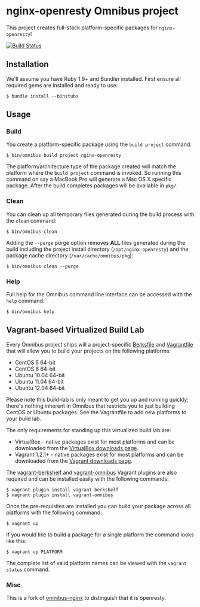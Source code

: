 # nginx-openresty Omnibus project

This project creates full-stack platform-specific packages for
`nginx-openresty`!

[![Build Status](https://travis-ci.org/bearnard/omnibus-nginx-openresty.png)](https://travis-ci.org/bearnard/omnibus-nginx-openresty.png)

## Installation

We'll assume you have Ruby 1.9+ and Bundler installed. First ensure all
required gems are installed and ready to use:

```shell
$ bundle install --binstubs
```

## Usage

### Build

You create a platform-specific package using the `build project` command:

```shell
$ bin/omnibus build project nginx-openresty
```

The platform/architecture type of the package created will match the platform
where the `build project` command is invoked. So running this command on say a
MacBook Pro will generate a Mac OS X specific package. After the build
completes packages will be available in `pkg/`.

### Clean

You can clean up all temporary files generated during the build process with
the `clean` command:

```shell
$ bin/omnibus clean
```

Adding the `--purge` purge option removes __ALL__ files generated during the
build including the project install directory (`/opt/nginx-openresty`) and
the package cache directory (`/var/cache/omnibus/pkg`):

```shell
$ bin/omnibus clean --purge
```

### Help

Full help for the Omnibus command line interface can be accessed with the
`help` command:

```shell
$ bin/omnibus help
```

## Vagrant-based Virtualized Build Lab

Every Omnibus project ships will a project-specific
[Berksfile](http://berkshelf.com/) and [Vagrantfile](http://www.vagrantup.com/)
that will allow you to build your projects on the following platforms:

* CentOS 5 64-bit
* CentOS 6 64-bit
* Ubuntu 10.04 64-bit
* Ubuntu 11.04 64-bit
* Ubuntu 12.04 64-bit

Please note this build-lab is only meant to get you up and running quickly;
there's nothing inherent in Omnibus that restricts you to just building CentOS
or Ubuntu packages. See the Vagrantfile to add new platforms to your build lab.

The only requirements for standing up this virtualized build lab are:

* VirtualBox - native packages exist for most platforms and can be downloaded
from the [VirtualBox downloads page](https://www.virtualbox.org/wiki/Downloads).
* Vagrant 1.2.1+ - native packages exist for most platforms and can be downloaded
from the [Vagrant downloads page](http://downloads.vagrantup.com/).

The [vagrant-berkshelf](https://github.com/RiotGames/vagrant-berkshelf) and
[vagrant-omnibus](https://github.com/schisamo/vagrant-omnibus) Vagrant plugins
are also required and can be installed easily with the following commands:

```shell
$ vagrant plugin install vagrant-berkshelf
$ vagrant plugin install vagrant-omnibus
```

Once the pre-requisites are installed you can build your package across all
platforms with the following command:

```shell
$ vagrant up
```

If you would like to build a package for a single platform the command looks like this:

```shell
$ vagrant up PLATFORM
```

The complete list of valid platform names can be viewed with the
`vagrant status` command.

### Misc
This is a fork of [omnibus-nginx](https://github.com/bakins/omnibus-nginx) to distinguish that it is openresty.
